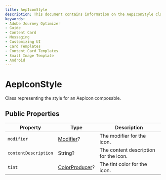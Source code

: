 ```yaml
---
title: AepIconStyle
description: This document contains information on the AepIconStyle class.
keywords:
- Adobe Journey Optimizer
- Guide
- Content Card
- Messaging
- Customizing UI
- Card Templates
- Content Card Templates
- Small Image Template
- Android
---
```


# AepIconStyle

Class representing the style for an AepIcon composable.

## Public Properties

| Property             | Type                                                         | Description                           |
| -------------------- | ------------------------------------------------------------ | ------------------------------------- |
| `modifier`           | [Modifier](https://developer.android.com/reference/kotlin/androidx/compose/ui/Modifier)? | The modifier for the icon.            |
| `contentDescription` | String?                                                      | The content description for the icon. |
| `tint`               | [ColorProducer](https://developer.android.com/reference/kotlin/androidx/compose/ui/graphics/ColorProducer?hl=en)? | The tint color for the icon.          |
